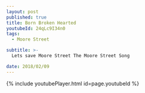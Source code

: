 ```yaml
---
layout: post
published: true
title: Born Broken Hearted
youtubeId: 24qLc9I34n0
tags:
  - Moore Street

subtitle: >-
  Lets save Moore Street The Moore Street Song

date: 2018/02/09
---
```

{% include youtubePlayer.html id=page.youtubeId %}

